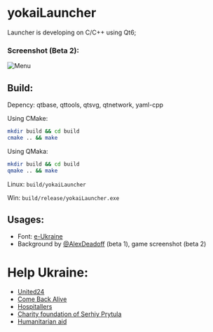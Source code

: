 # yokaiLauncher

Launcher is developing on C/C++ using Qt6;

### Screenshot (Beta 2):
![Menu](https://s1.vilafox.xyz/resources/ghs.png#beta2)

## Build:

Depency: qtbase, qttools, qtsvg, qtnetwork, yaml-cpp

Using CMake:
```bash
mkdir build && cd build
cmake .. && make
```

Using QMaka:
```bash
mkdir build && cd build
qmake .. && make
```

Linux: `build/yokaiLauncher`

Win: `build/release/yokaiLauncher.exe`

## Usages:
- Font: [e-Ukraine](https://thedigital.gov.ua/fonts)
- Background by [@AlexDeadoff](https://twitch.tv/alexdeadoff) (beta 1), game screenshot (beta 2)

# Help Ukraine:
 - [United24](https://u24.gov.ua/)
 - [Come Back Alive](https://savelife.in.ua/en/)
 - [Hospitallers](https://www.hospitallers.life/needs-hospitallers)
 - [Charity foundation of Serhiy Prytula](https://prytulafoundation.org/en)
 - [Humanitarian aid](https://help.gov.ua/en/)
